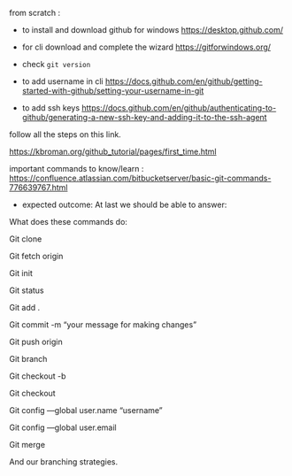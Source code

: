 from scratch :
 - to install and download github for windows  https://desktop.github.com/

 - for cli download and complete the wizard    https://gitforwindows.org/ 

 - check ``` git version ```

 - to add username in cli https://docs.github.com/en/github/getting-started-with-github/setting-your-username-in-git 

 - to add ssh keys https://docs.github.com/en/github/authenticating-to-github/generating-a-new-ssh-key-and-adding-it-to-the-ssh-agent   




follow all the steps on this link.

https://kbroman.org/github_tutorial/pages/first_time.html


important commands to know/learn : https://confluence.atlassian.com/bitbucketserver/basic-git-commands-776639767.html


- expected outcome:
At last we should be able to answer:

What does these commands do:

Git clone

Git fetch origin

Git init

Git status

Git add .

Git commit -m “your message for making changes”

Git push origin

Git branch

Git checkout -b

Git checkout 

Git config —global user.name “username”

Git config —global user.email

Git merge <branchname>

And our branching strategies.
